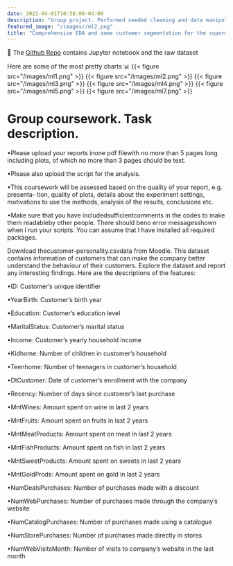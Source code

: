```yaml
---
date: 2022-04-01T10:58:08-04:00
description: "Group project. Performed needed cleaning and data manipulation. Explored the consumer spendings per segment. PCA, clustering, data visualization."
featured_image: "/images//ml2.png"
title: "Comprehensive EDA and some customer segmentation for the supermarket clients" 
---
```

📂 The [Github Repo](https://github.com/sinkov/consumer-profiling/) contains Jupyter notebook and the raw dataset

Here are some of the most pretty charts 📊
{{< figure src="/images/ml1.png" >}}
{{< figure src="/images/ml2.png" >}}
{{< figure src="/images/ml3.png" >}}
{{< figure src="/images/ml4.png" >}}
{{< figure src="/images/ml5.png" >}}
{{< figure src="/images/ml7.png" >}}


# Group coursework. Task description.
 •Please upload your reports inone pdf filewith no more than 5 pages long including plots, of which no more than 3 pages should be text.

 •Please also upload the script for the analysis.
 
 •This coursework will be assessed based on the quality of your report, e.g.  presenta- tion, quality of plots, details about the experiment settings, motivations to use the methods, analysis of the results, conclusions etc.

 •Make sure that you have includedsufficientcomments in the codes to make them readableby other people.  There should beno error messagesshown when I run your scripts.  You can assume that I have installed all required packages.

 Download  thecustomer-personality.csvdata  from  Moodle.   This  dataset  contains information of customers that can make the company better understand the behaviour of their customers.  Explore the dataset and report any interesting findings.
 Here are the descriptions of the features:

 •ID: Customer’s unique identifier

 •YearBirth:  Customer’s birth year

 •Education:  Customer’s education level

 •MaritalStatus:  Customer’s marital status

 •Income:  Customer’s yearly household income

 •Kidhome:  Number of children in customer’s household

 •Teenhome:  Number of teenagers in customer’s household

 •DtCustomer:  Date of customer’s enrollment with the company

 •Recency:  Number of days since customer’s last purchase

 •MntWines:  Amount spent on wine in last 2 years

 •MntFruits:  Amount spent on fruits in last 2 years

 •MntMeatProducts:  Amount spent on meat in last 2 years
 
•MntFishProducts:  Amount spent on fish in last 2 years

 •MntSweetProducts:  Amount spent on sweets in last 2 years

 •MntGoldProds:  Amount spent on gold in last 2 years

 •NumDealsPurchases:  Number of purchases made with a discount

 •NumWebPurchases:  Number of purchases made through the company’s website

 •NumCatalogPurchases:  Number of purchases made using a catalogue

 •NumStorePurchases:  Number of purchases made directly in stores

 •NumWebVisitsMonth:  Number of visits to company’s website in the last month

